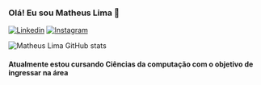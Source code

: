 ### Olá! Eu sou Matheus Lima 👋

[![Linkedin](https://img.shields.io/badge/LinkedIn-0077B5?style=for-the-badge&logo=linkedin&logoColor=white)](https://www.linkedin.com/in/matheus-lima-809407191/)
[![Instagram](https://img.shields.io/badge/Instagram-E4405F?style=for-the-badge&logo=instagram&logoColor=white)](https://www.instagram.com/matheuslima44/)

![Matheus Lima GitHub stats](https://github-readme-stats.vercel.app/api?username=Limatrindade&show_icons=true&theme=dark)

#### Atualmente estou cursando Ciências da computação com o objetivo de ingressar na área
